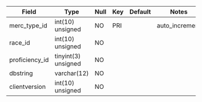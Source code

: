 **Field**|**Type**|**Null**|**Key**|**Default**|**Notes**
-----|-----|-----|-----|-----|-----
merc\_type\_id|int(10) unsigned|NO|PRI| |auto\_increment
race\_id|int(10) unsigned|NO| | | 
proficiency\_id|tinyint(3) unsigned|NO| | | 
dbstring|varchar(12)|NO| | | 
clientversion|int(10) unsigned|NO| | | 